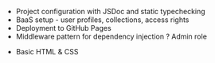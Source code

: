 - Project configuration with JSDoc and static typechecking
- BaaS setup - user profiles, collections, access rights
- Deployment to GitHub Pages
- Middleware pattern for dependency injection
? Admin role
* Basic HTML & CSS